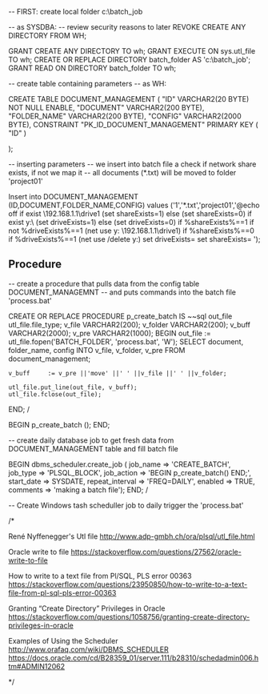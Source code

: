-- FIRST: create local folder c:\batch_job

-- as SYSDBA: 
-- review security reasons to later REVOKE CREATE ANY DIRECTORY FROM WH;

GRANT CREATE ANY DIRECTORY TO wh;
GRANT EXECUTE ON sys.utl_file TO wh;
CREATE OR REPLACE DIRECTORY batch_folder AS 'c:\batch_job';
GRANT READ ON DIRECTORY batch_folder TO wh;


-- create table containing parameters 
-- as WH:

CREATE TABLE DOCUMENT_MANAGEMENT (
    "ID"            VARCHAR2(20 BYTE) NOT NULL ENABLE,
    "DOCUMENT"      VARCHAR2(200 BYTE),
    "FOLDER_NAME"   VARCHAR2(200 BYTE),
    "CONFIG"        VARCHAR2(2000 BYTE),
    CONSTRAINT "PK_ID_DOCUMENT_MANAGEMENT" PRIMARY KEY ( "ID" )
        
);


-- inserting parameters
-- we insert into batch file a check if network share exists, if not we map it
-- all documents (*.txt) will be moved to folder 'project01'

Insert into DOCUMENT_MANAGEMENT (ID,DOCUMENT,FOLDER_NAME,CONFIG) values ('1','*.txt','project01','@echo off
if exist \\192.168.1.1\drive1 (set shareExists=1) else (set shareExists=0)
if exist y:\ (set driveExists=1) else (set driveExists=0)
if %shareExists%==1 if not %driveExists%==1 (net use y: \\192.168.1.1\drive1)
if %shareExists%==0 if %driveExists%==1 (net use /delete y:)
set driveExists=
set shareExists=
');


## Procedure 

-- create a procedure that pulls data from the config table DOCUMENT_MANAGEMNT 
-- and puts commands into the batch file 'process.bat'

CREATE OR REPLACE PROCEDURE p_create_batch IS
~~sql
    out_file   utl_file.file_type;
    v_file     VARCHAR2(200);
    v_folder   VARCHAR2(200);
    v_buff     VARCHAR2(2000);
    v_pre      VARCHAR2(1000);
BEGIN
    out_file   := utl_file.fopen('BATCH_FOLDER', 'process.bat', 'W');
    SELECT
        document,
        folder_name,
        config
    INTO
        v_file, v_folder, v_pre
    FROM document_management;

    v_buff     := v_pre ||'move' ||' ' ||v_file ||' ' ||v_folder;

    utl_file.put_line(out_file, v_buff);
    utl_file.fclose(out_file);
END;
/


BEGIN
    p_create_batch ();
END;


-- create daily database job to get fresh data from DOCUMENT_MANAGEMENT table and fill batch file 

BEGIN
dbms_scheduler.create_job (
   job_name             => 'CREATE_BATCH',
   job_type             => 'PLSQL_BLOCK',
   job_action           => 'BEGIN p_create_batch() END;',
   start_date           => SYSDATE,
   repeat_interval      => 'FREQ=DAILY', 
   enabled              =>  TRUE,
   comments             => 'making a batch file');
END;
/

-- Create Windows tash scheduller job to daily trigger the 'process.bat'


/*
	
René Nyffenegger's Utl file
http://www.adp-gmbh.ch/ora/plsql/utl_file.html

Oracle write to file
https://stackoverflow.com/questions/27562/oracle-write-to-file

How to write to a text file from Pl/SQL, PLS error 00363
https://stackoverflow.com/questions/23950850/how-to-write-to-a-text-file-from-pl-sql-pls-error-00363

Granting “Create Directory” Privileges in Oracle
https://stackoverflow.com/questions/1058756/granting-create-directory-privileges-in-oracle

Examples of Using the Scheduler
http://www.orafaq.com/wiki/DBMS_SCHEDULER
https://docs.oracle.com/cd/B28359_01/server.111/b28310/schedadmin006.htm#ADMIN12062

*/